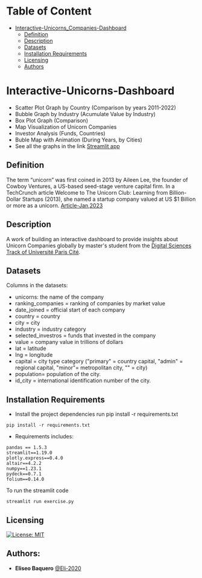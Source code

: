 Table of Content
================
* [Interactive-Unicorns_Companies-Dashboard](#Interactive-Unicorns_Companies-Dashboard)
  * [Definition](#definition)
  * [Description](#description)
  * [Datasets](#datasets)
  * [Installation Requirements](#installation-requirements)
  * [Licensing](#licensing)
  * [Authors](#Authors)

# Interactive-Unicorns-Dashboard
- Scatter Plot Graph by Country (Comparison by years 2011-2022)
- Bubble Graph by Industry (Acumulate Value by Industry)
- Box Plot Graph (Comparison)
- Map Visualization of Unicorn Companies
- Investor Analysis (Funds, Countries)
- Buble Map with Animation (During Years, by Cities)
- See all the graphs in the link [Streamlit app](https://eli-2020-unicorns-streamlit-1oh7v8.streamlitapp.com/)
## Definition
The term “unicorn” was first coined in 2013 by Aileen Lee, the founder of Cowboy Ventures, a US-based seed-stage venture capital firm. In a TechCrunch article Welcome to The Unicorn Club: Learning from Billion-Dollar Startups (2013), she named a startup company valued at US $1 Billion or more as a unicorn. [Article-Jan,2023](https://www.alphajwc.com/en/the-differences-between-unicorn-decacorn-and-hectocorn/)
## Description
A work of building an interactive dashboard to provide insights about Unicorn Companies globally by master's student from the [Digital Sciences Track of Université Paris Cité](https://u-paris.fr/en/master-aire-digital-sciences/). 

## Datasets


Columns in the datasets:

- unicorns: the name of the company
- ranking_companies = ranking of companies by market value
- date_joined = official start of each company
- country = country
- city = city 
- industry = industry category 
- selected_investros = funds that invested in the company 
- value = company value in trillions of dollars 
- lat = latitude
- lng = longitude 
- capital = city type category ("primary" = country capital, "admin" = regional capital, "minor"= metropolitan city, "" = city) 
- population= population of the city. 
- id_city = international identification number of the city.

## Installation Requirements

- Install the project dependencies run pip install -r requirements.txt
```
pip install -r requirements.txt
```
- Requirements includes:
```
pandas == 1.5.3
streamlit==1.19.0
plotly.express==0.4.0
altair==4.2.2 
numpy==1.23.1
pydeck==0.7.1
folium==0.14.0
```
To run the streamlit code
```
streamlit run exercise.py
```
## Licensing
[![License: MIT](https://img.shields.io/badge/License-MIT-yellow.svg)](https://opensource.org/licenses/MIT)


## Authors:

* **Eliseo Baquero** [@Eli-2020](https://github.com/Eli-2020)
